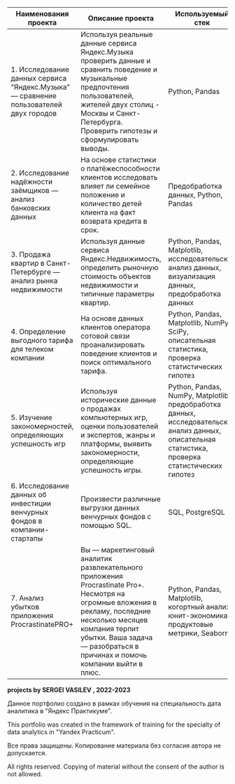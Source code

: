 
| **Наименования проекта**   | **Описание проекта** | **Используемый стек** | **Ссылка на проект** |
| -------------------------- | -------------------- |-----------------------|----------------------|
| 1. Исследование данных сервиса “Яндекс.Музыка” — сравнение пользователей двух городов|Используя реальные данные сервиса Яндекс.Музыка проверить данные и сравнить поведение и музыкальные предпочтения пользователей, жителей двух столиц - Москвы и Санкт-Петербурга. Проверить гипотезы и сформулировать выводы.| Python, Pandas| https://github.com/VASILEV-SERGEI/projects/tree/main/music_project | 
| 2. Исследование надёжности заёмщиков — анализ банковских данных | На основе статистики о платёжеспособности клиентов исследовать влияет ли семейное положение и количество детей клиента на факт возврата кредита в срок. | Предобработка данных, Python, Pandas | https://github.com/VASILEV-SERGEI/projects/tree/main/research_for_a_bank |
| 3. Продажа квартир в Санкт-Петербурге — анализ рынка недвижимости | Используя данные сервиса Яндекс.Недвижимость, определить рыночную стоимость объектов недвижимости и типичные параметры квартир. | Python, Pandas, Matplotlib, исследовательский анализ данных, визуализация данных, предобработка данных | https://github.com/VASILEV-SERGEI/projects/tree/main/real_estate_project |
| 4. Определение выгодного тарифа для телеком компании | На основе данных клиентов оператора сотовой связи проанализировать поведение клиентов и поиск оптимального тарифа. | Python, Pandas, Matplotlib, NumPy, SciPy, описательная статистика, проверка статистических гипотез | https://github.com/VASILEV-SERGEI/projects/tree/main/tarif_mobile_research | 
| 5. Изучение закономерностей, определяющих успешность игр | Используя исторические данные о продажах компьютерных игр, оценки пользователей и экспертов, жанры и платформы, выявить закономерности, определяющие успешность игры. | Python, Pandas, NumPy, Matplotlib, предобработка данных, исследовательский анализ данных, описательная статистика, проверка статистических гипотез | https://github.com/VASILEV-SERGEI/projects/tree/main/gamedev_research |
| 6. Исследование данных об инвестиции венчурных фондов в компании-стартапы | Произвести различные выгрузки данных венчурных фондов с помощью SQL. | SQL, PostgreSQL | https://github.com/VASILEV-SERGEI/projects/tree/main/sql_project_requests |
| 7. Анализ убытков приложения ProcrastinatePRO+ | Вы — маркетинговый аналитик развлекательного приложения Procrastinate Pro+. Несмотря на огромные вложения в рекламу, последние несколько месяцев компания терпит убытки. Ваша задача — разобраться в причинах и помочь компании выйти в плюс. | Python, Pandas, Matplotlib, когортный анализ, юнит-экономика, продуктовые метрики, Seaborn | https://github.com/VASILEV-SERGEI/projects/tree/main/business_performance_analysis |









**projects by SERGEI VASILEV , 2022-2023**

Данное портфолио создано в рамках обучения на специальность дата аналитика в "Яндекс Практикуме". 

This portfolio was created in the framework of training for the specialty of data analytics in "Yandex Practicum".

Все права защищены. Копирование материала без согласия автора не допускается. 

All rights reserved. Copying of material without the consent of the author is not allowed.
